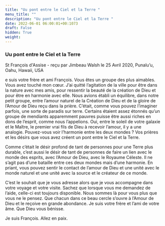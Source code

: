 ```yaml
---
title: "Uu pont entre le Ciel et la Terre "
menu_title: ""
description: "Uu pont entre le Ciel et la Terre "
date: 2022-06-01 06:00:01+00:1073
draft: False
hidden: True
weight:
---
```

### Uu pont entre le Ciel et la Terre 

St François d'Assise - reçu par Jimbeau Walsh le 25 Avril 2020, Punalu’u, Oahu, Hawaii, USA

e suis votre frère et ami François. Vous êtes un groupe des plus aimables. Vous avez touché mon cœur. J’ai quitté l’agitation de la ville pour être dans la nature avec mes amis, pour ressentir la beauté de la création de Dieu et pour être en harmonie avec elle. Nous avions établi un équilibre, dans notre petit groupe, entre l’amour naturel de la Création de Dieu et de la gloire de l’Amour de Dieu reçu dans la prière. C’était, comme vous pouvez l’imaginer parfois, une sorte de paradis sur terre. Certains étaient assez étonnés qu’un groupe de mendiants apparemment pauvres puisse être aussi riches en dons de l’esprit, comme nous l’appelions. Oui, entre le soleil de votre galaxie et le Maître, le premier vrai fils de Dieu à recevoir l’amour, il y a une analogie. Pouvez-vous voir l’harmonie entre les deux mondes ? Vos prières et les désirs que vous avez créent un pont entre le Ciel et la Terre.

Comme c’était le désir profond de tant de personnes pour une Terre plus durable, c’est aussi le désir de tant de personnes de faire un lien avec le monde des esprits, avec l’Amour de Dieu, avec le Royaume Céleste. Il ne s’agit pas d’une bataille entre ces deux mondes mais d’une harmonie. En priant, vous pouvez sentir le contact de l’amour de Dieu et une unité avec le monde naturel et une unité avec la source et le créateur de ce monde.

C’est le souhait que je vous adresse alors que je vous accompagne dans votre voyage et votre visite. Sachez que lorsque vous me demandez de l’aide, celle-ci est toujours disponible. Nous sommes là pour vous plus que vous ne le pensez. Que chacun dans ce beau cercle s’ouvre à l’Amour de Dieu et le reçoive en grande abondance. Je suis votre frère et l’ami de votre âme. Que Dieu vous bénisse.

Je suis François. Allez en paix.



